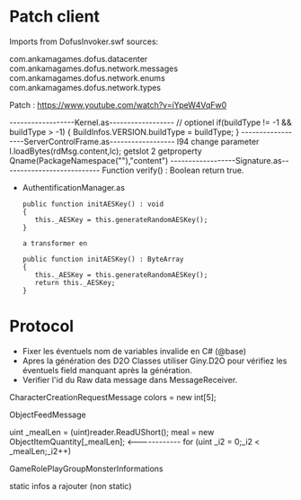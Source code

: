 ﻿# Patch client

Imports from DofusInvoker.swf sources:

com.ankamagames.dofus.datacenter
com.ankamagames.dofus.network.messages
com.ankamagames.dofus.network.enums
com.ankamagames.dofus.network.types


Patch : https://www.youtube.com/watch?v=iYpeW4VqFw0

------------------Kernel.as------------------ // optionel
if(buildType != -1 && buildType > -1)
{
    BuildInfos.VERSION.buildType = buildType;
}
------------------ServerControlFrame.as------------------
l94 change parameter l.loadBytes(rdMsg.content,lc);
getslot 2
getproperty Qname(PackageNamespace(""),"content")
------------------Signature.as---------------------------
Function verify() : Boolean
return true.

* AuthentificationManager.as

      public function initAESKey() : void
      {
         this._AESKey = this.generateRandomAESKey();
      }

	  a transformer en

      public function initAESKey() : ByteArray
      {
         this._AESKey = this.generateRandomAESKey();
         return this._AESKey;
      }

# Protocol

* Fixer les éventuels nom de variables invalide en C# (@base)
* Apres la génération des D2O Classes utiliser Giny.D2O pour vérifiez les éventuels field manquant après la génération.
* Verifier l'id du Raw data message dans MessageReceiver.

CharacterCreationRequestMessage
colors = new int[5];

ObjectFeedMessage



 uint _mealLen = (uint)reader.ReadUShort();
            meal = new ObjectItemQuantity[_mealLen];  <------------
            for (uint _i2 = 0;_i2 < _mealLen;_i2++)


GameRolePlayGroupMonsterInformations

static infos a rajouter (non static)



